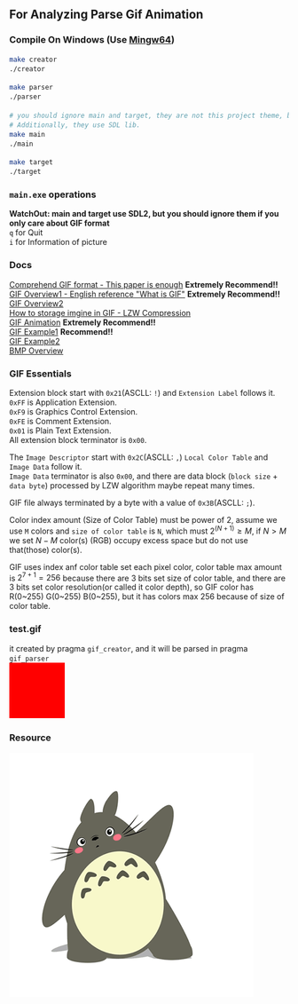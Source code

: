 ## For Analyzing Parse Gif Animation
### Compile On Windows (Use [Mingw64](https://winlibs.com/))    
```bash  
make creator  
./creator  

make parser  
./parser  
  
# you should ignore main and target, they are not this project theme, but it is useful for analyzing how to parse gif pic.   
# Additionally, they use SDL lib.  
make main  
./main  
  
make target  
./target  
```  
  
### `main.exe` operations  
**WatchOut: main and target use SDL2, but you should ignore them if you only care about GIF format**  
`q` for Quit  
`i` for Information of picture  
  
### Docs  
[Comprehend GIF format - This paper is enough](https://www.ihubin.com/blog/audio-video-basic-17-gif-file-format-detail/)  **Extremely Recommend!!**  
[GIF Overview1 - English reference "What is GIF"](http://giflib.sourceforge.net/whatsinagif/bits_and_bytes.html)  **Extremely Recommend!!**  
[GIF Overview2](https://blog.csdn.net/wzy198852/article/details/17266507)  
[How to storage imgine in GIF - LZW Compression](http://giflib.sourceforge.net/whatsinagif/lzw_image_data.html)  
[GIF Animation](http://giflib.sourceforge.net/whatsinagif/animation_and_transparency.html)  **Extremely Recommend!!**  
[GIF Example1](https://blog.csdn.net/GrayOnDream/article/details/123167897) **Recommend!!**  
[GIF Example2](https://www.jianshu.com/p/38743ef278ac)  
[BMP Overview](https://www.cnblogs.com/l2rf/p/5643352.html)  

### GIF Essentials  
Extension block start with `0x21`(ASCLL: `!`) and `Extension Label` follows it.  
`0xFF` is Application Extension.  
`0xF9` is Graphics Control Extension.   
`0xFE` is Comment Extension.  
`0x01` is Plain Text Extension.  
All extension block terminator is `0x00`.  

The `Image Descriptor` start with `0x2C`(ASCLL: `,`)  `Local Color Table` and `Image Data` follow it.   
`Image Data` terminator is also `0x00`, and there are data block (`block size` \+ `data byte`) processed by LZW algorithm maybe repeat many times.   

GIF file always terminated by a byte with a value of `0x3B`(ASCLL: `;`).  

Color index amount (Size of Color Table) must be power of 2, assume we use `M` colors and `size of color table` is `N`, which must $2^{(N+1)} \geq M$, if $N > M$ we set $N - M$ color(s) (RGB) occupy excess space but do not use that(those) color(s).

GIF uses index anf color table set each pixel color, color table max amount is $2^{7+1}=256$ because there are 3 bits set size of color table, and there are 3 bits set color resolution(or called it color depth), so GIF color has R(0~255) G(0~255) B(0~255), but it has colors max 256 because of size of color table.  

### test.gif  
it created by pragma `gif_creator`, and it will be parsed in pragma `gif_parser`  
![automatically generated images](test.gif)  

### Resource  
![dragon_cat_gif](lm.gif)   

